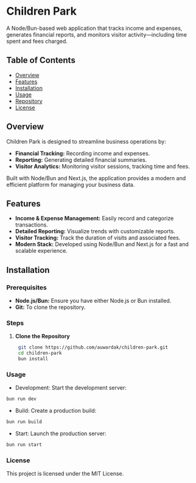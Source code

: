 # Children Park

A Node/Bun-based web application that tracks income and expenses, generates financial reports, and monitors visitor activity—including time spent and fees charged.

## Table of Contents

- [Overview](#overview)
- [Features](#features)
- [Installation](#installation)
- [Usage](#usage)
- [Repository](#repository)
- [License](#license)

## Overview

Children Park is designed to streamline business operations by:

- **Financial Tracking:** Recording income and expenses.
- **Reporting:** Generating detailed financial summaries.
- **Visitor Analytics:** Monitoring visitor sessions, tracking time and fees.

Built with Node/Bun and Next.js, the application provides a modern and efficient platform for managing your business data.

## Features

- **Income & Expense Management:** Easily record and categorize transactions.
- **Detailed Reporting:** Visualize trends with customizable reports.
- **Visitor Tracking:** Track the duration of visits and associated fees.
- **Modern Stack:** Developed using Node/Bun and Next.js for a fast and scalable experience.

## Installation

### Prerequisites

- **Node.js/Bun:** Ensure you have either Node.js or Bun installed.
- **Git:** To clone the repository.

### Steps

1. **Clone the Repository**

   ```bash
    git clone https://github.com/auwardak/children-park.git
    cd children-park
    bun install
   ```

### Usage

- Development: Start the development server:

```bash
bun run dev
```

- Build: Create a production build:

```bash
bun run build
```

- Start: Launch the production server:

```bash
bun run start
```

### License

This project is licensed under the MIT License.
